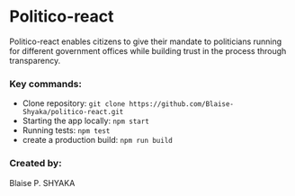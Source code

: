 # Politico-react

Politico-react enables citizens to give their mandate to politicians running for different government offices
while building trust in the process through transparency.

### Key commands:

- Clone repository: `git clone https://github.com/Blaise-Shyaka/politico-react.git`
- Starting the app locally: `npm start`
- Running tests: `npm test`
- create a production build: `npm run build`

### Created by:

Blaise P. SHYAKA
